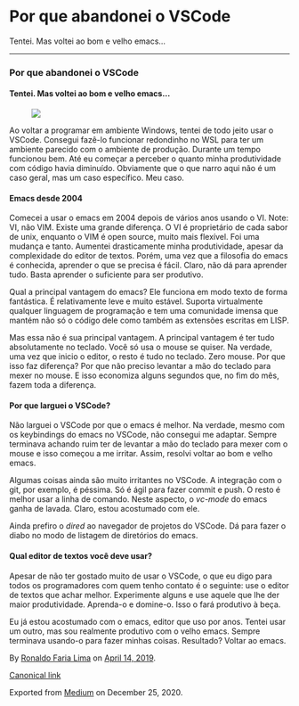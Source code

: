 Por que abandonei o VSCode
==========================

Tentei. Mas voltei ao bom e velho emacs…

------------------------------------------------------------------------

### Por que abandonei o VSCode

#### Tentei. Mas voltei ao bom e velho emacs…

<figure>
<img src="https://cdn-images-1.medium.com/max/800/1*XBst0zEagMAmqgBaXzXjuA.png" class="graf-image" />
</figure>Ao voltar a programar em ambiente Windows, tentei de todo jeito
usar o VSCode. Consegui fazê-lo funcionar redondinho no WSL para ter um
ambiente parecido com o ambiente de produção. Durante um tempo funcionou
bem. Até eu começar a perceber o quanto minha produtividade com código
havia diminuído. Obviamente que o que narro aqui não é um caso geral,
mas um caso específico. Meu caso.

#### Emacs desde 2004

Comecei a usar o emacs em 2004 depois de vários anos usando o VI. Note:
VI, não VIM. Existe uma grande diferença. O VI é proprietário de cada
sabor de unix, enquanto o VIM é open source, muito mais flexível. Foi
uma mudança e tanto. Aumentei drasticamente minha produtividade, apesar
da complexidade do editor de textos. Porém, uma vez que a filosofia do
emacs é conhecida, aprender o que se precisa é fácil. Claro, não dá para
aprender tudo. Basta aprender o suficiente para ser produtivo.

Qual a principal vantagem do emacs? Ele funciona em modo texto de forma
fantástica. É relativamente leve e muito estável. Suporta virtualmente
qualquer linguagem de programação e tem uma comunidade imensa que mantém
não só o código dele como também as extensões escritas em LISP.

Mas essa não é sua principal vantagem. A principal vantagem é ter tudo
absolutamente no teclado. Você só usa o mouse se quiser. Na verdade, uma
vez que inicio o editor, o resto é tudo no teclado. Zero mouse. Por que
isso faz diferença? Por que não preciso levantar a mão do teclado para
mexer no mouse. E isso economiza alguns segundos que, no fim do mês,
fazem toda a diferença.

#### Por que larguei o VSCode?

Não larguei o VSCode por que o emacs é melhor. Na verdade, mesmo com os
keybindings do emacs no VSCode, não consegui me adaptar. Sempre
terminava achando ruim ter de levantar a mão do teclado para mexer com o
mouse e isso começou a me irritar. Assim, resolvi voltar ao bom e velho
emacs.

Algumas coisas ainda são muito irritantes no VSCode. A integração com o
git, por exemplo, é péssima. Só é ágil para fazer commit e push. O resto
é melhor usar a linha de comando. Neste aspecto, o *vc-mode* do emacs
ganha de lavada. Claro, estou acostumado com ele.

Ainda prefiro o *dired* ao navegador de projetos do VSCode. Dá para
fazer o diabo no modo de listagem de diretórios do emacs.

#### Qual editor de textos você deve usar?

Apesar de não ter gostado muito de usar o VSCode, o que eu digo para
todos os programadores com quem tenho contato é o seguinte: use o editor
de textos que achar melhor. Experimente alguns e use aquele que lhe der
maior produtividade. Aprenda-o e domine-o. Isso o fará produtivo à beça.

Eu já estou acostumado com o emacs, editor que uso por anos. Tentei usar
um outro, mas sou realmente produtivo com o velho emacs. Sempre
terminava usando-o para fazer minhas coisas. Resultado? Voltar ao emacs.

By
<a href="https://medium.com/@ronaldolima" class="p-author h-card">Ronaldo Faria Lima</a>
on [April 14, 2019](https://medium.com/p/e211ebb60cb6).

<a href="https://medium.com/@ronaldolima/por-que-abandonei-o-vscode-e211ebb60cb6" class="p-canonical">Canonical link</a>

Exported from [Medium](https://medium.com) on December 25, 2020.
